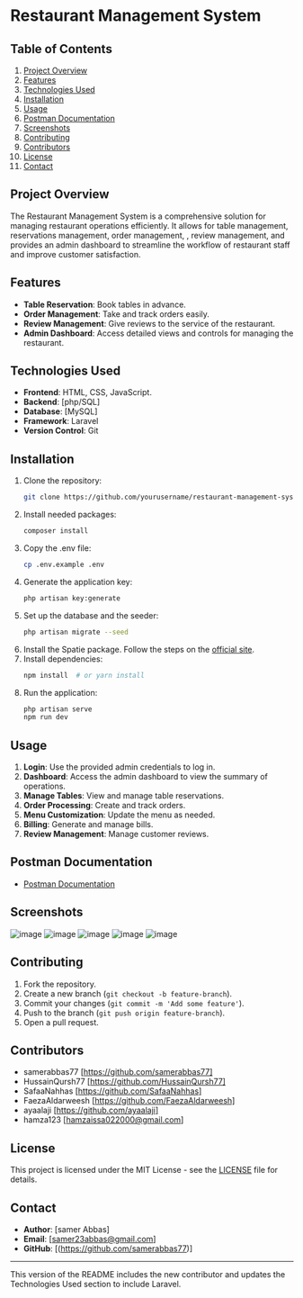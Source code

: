 # Restaurant Management System

## Table of Contents
1. [Project Overview](#project-overview)
2. [Features](#features)
3. [Technologies Used](#technologies-used)
4. [Installation](#installation)
5. [Usage](#usage)
6. [Postman Documentation](#postman-documentation)
7. [Screenshots](#screenshots)
8. [Contributing](#contributing)
9. [Contributors](#contributors)
10. [License](#license)
11. [Contact](#contact)

## Project Overview

The Restaurant Management System is a comprehensive solution for managing restaurant operations efficiently. It allows for table management, reservations management, order management, , review management, and provides an admin dashboard to streamline the workflow of restaurant staff and improve customer satisfaction.

## Features

- **Table Reservation**: Book tables in advance.
- **Order Management**: Take and track orders easily.
- **Review Management**: Give reviews to the service of the restaurant.
- **Admin Dashboard**: Access detailed views and controls for managing the restaurant.

## Technologies Used

- **Frontend**: HTML, CSS, JavaScript.
- **Backend**: [php/SQL]
- **Database**: [MySQL]
- **Framework**: Laravel
- **Version Control**: Git

## Installation

1. Clone the repository:
    ```bash
    git clone https://github.com/yourusername/restaurant-management-system.git
    ```
2. Install needed packages:
    ```bash
    composer install
    ```
3. Copy the .env file:
    ```bash
    cp .env.example .env
    ```
4. Generate the application key:
    ```bash
    php artisan key:generate
    ```
5. Set up the database and the seeder:
    ```bash
    php artisan migrate --seed
    ```
6. Install the Spatie package. Follow the steps on the [official site](https://spatie.be/docs/laravel-permission/v6/introduction).
7. Install dependencies:
    ```bash
    npm install  # or yarn install
    ```
8. Run the application:
    ```bash
    php artisan serve
    npm run dev
    ```

## Usage

1. **Login**: Use the provided admin credentials to log in.
2. **Dashboard**: Access the admin dashboard to view the summary of operations.
3. **Manage Tables**: View and manage table reservations.
4. **Order Processing**: Create and track orders.
5. **Menu Customization**: Update the menu as needed.
6. **Billing**: Generate and manage bills.
7. **Review Management**: Manage customer reviews.

## Postman Documentation

- [Postman Documentation](https://documenter.getpostman.com/view/34501481/2sA3XPEP5E#e5758aa8-82a4-4a31-9f74-70f1c1356d3a)

## Screenshots

![image](https://github.com/samerabbas77/Restaurant_Focal/assets/166222783/24c6ff62-7abc-4ab8-b6c1-40a408cd5c8c)
![image](https://github.com/samerabbas77/Restaurant_Focal/assets/166222783/4f43a294-5666-485e-9048-e3f1025dc82b)
![image](https://github.com/samerabbas77/Restaurant_Focal/assets/166222783/8f55e21a-8b85-442d-8e04-f174eb3d9754)
![image](https://github.com/samerabbas77/Restaurant_Focal/assets/166222783/dbdef951-fe7e-4d0a-bf38-ad7b817215ad)
![image](https://github.com/samerabbas77/Restaurant_Focal/assets/166222783/1d1494db-6fe5-4912-a023-fabe30e7dbc4)




## Contributing

1. Fork the repository.
2. Create a new branch (`git checkout -b feature-branch`).
3. Commit your changes (`git commit -m 'Add some feature'`).
4. Push to the branch (`git push origin feature-branch`).
5. Open a pull request.

## Contributors

- samerabbas77    [https://github.com/samerabbas77]
- HussainQursh77  [https://github.com/HussainQursh77]
- SafaaNahhas     [https://github.com/SafaaNahhas]
- FaezaAldarweesh [https://github.com/FaezaAldarweesh]
- ayaalaji        [https://github.com/ayaalaji]
- hamza123        [hamzaissa022000@gmail.com] 

## License

This project is licensed under the MIT License - see the [LICENSE](LICENSE) file for details.

## Contact

- **Author**: [samer Abbas]
- **Email**: [samer23abbas@gmail.com]
- **GitHub**: [(https://github.com/samerabbas77)]

---

This version of the README includes the new contributor and updates the Technologies Used section to include Laravel.
